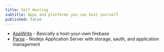 ```yaml
---
title: Self Hosting
subtitle: Apps and platforms you can host yourself
published: false
---
```


- [AppWrite](https://appwrite.io) - Basically a host-your-own firebase
- [Parse](https://parseplatform.org/) - Nodejs Application Server with storage, aauth, and application management 
